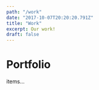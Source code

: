 ```yaml
---
path: "/work"
date: "2017-10-07T20:20:20.791Z"
title: "Work"
excerpt: Our work!
draft: false
---
```


# Portfolio
items...